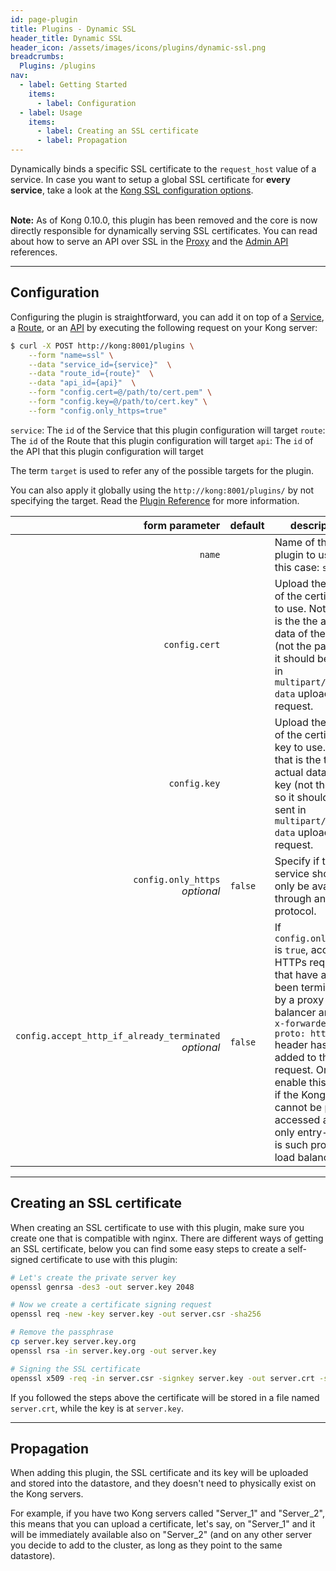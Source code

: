 ```yaml
---
id: page-plugin
title: Plugins - Dynamic SSL
header_title: Dynamic SSL
header_icon: /assets/images/icons/plugins/dynamic-ssl.png
breadcrumbs:
  Plugins: /plugins
nav:
  - label: Getting Started
    items:
      - label: Configuration
  - label: Usage
    items:
      - label: Creating an SSL certificate
      - label: Propagation
---
```


Dynamically binds a specific SSL certificate to the `request_host` value of a service. In case you want to setup a global SSL certificate for **every service**, take a look at the [Kong SSL configuration options][configuration].

<br />

<div class="alert alert-warning">
  <strong>Note:</strong> As of Kong 0.10.0, this plugin has been removed and the
  core is now directly responsible for dynamically serving SSL certificates.
  You can read about how to serve an API over SSL in the 
  <a href="/docs/latest/proxy#configuring-ssl-for-an-api">Proxy</a> and the
  <a href="/docs/latest/admin-api">Admin API</a> references.
</div>

----

## Configuration

Configuring the plugin is straightforward, you can add it on top of a [Service][service-object], a [Route][route-object], or an [API][api-object] by executing the following request on your Kong server:

```bash
$ curl -X POST http://kong:8001/plugins \
    --form "name=ssl" \
    --data "service_id={service}"  \
    --data "route_id={route}"  \
    --data "api_id={api}"  \
    --form "config.cert=@/path/to/cert.pem" \
    --form "config.key=@/path/to/cert.key" \
    --form "config.only_https=true"
```

`service`: The `id` of the Service that this plugin configuration will target
`route`: The `id` of the Route that this plugin configuration will target
`api`: The `id` of the API that this plugin configuration will target

The term `target` is used to refer any of the possible targets for the plugin.

You can also apply it globally using the `http://kong:8001/plugins/` by not specifying the target. Read the [Plugin Reference](/docs/latest/admin-api/#add-plugin) for more information.

form parameter                     | default | description
---:                               | ---     | ---
`name`                             |         | Name of the plugin to use, in this case: `ssl`
`config.cert`                      |         | Upload the data of the certificate to use. Note that is the the actual data of the key (not the path), so it should be sent in `multipart/form-data` upload request.
`config.key`                       |         | Upload the data of the certificate key to use. Note that is the the actual data of the key (not the path), so it should be sent in `multipart/form-data` upload request.
`config.only_https`<br>*optional*  | `false` | Specify if the service should only be available through an `https` protocol.
`config.accept_http_if_already_terminated`<br>*optional* | `false` | If `config.only_https` is `true`, accepts HTTPs requests that have already been terminated by a proxy or load balancer and the `x-forwarded-proto: https` header has been added to the request. Only enable this option if the Kong server cannot be publicly accessed and the only entry-point is such proxy or load balancer.

----

## Creating an SSL certificate

When creating an SSL certificate to use with this plugin, make sure you create one that is compatible with nginx. There are different ways of getting an SSL certificate, below you can find some easy steps to create a self-signed certificate to use with this plugin:

```bash
# Let's create the private server key
openssl genrsa -des3 -out server.key 2048

# Now we create a certificate signing request
openssl req -new -key server.key -out server.csr -sha256

# Remove the passphrase
cp server.key server.key.org
openssl rsa -in server.key.org -out server.key

# Signing the SSL certificate
openssl x509 -req -in server.csr -signkey server.key -out server.crt -sha256
```

If you followed the steps above the certificate will be stored in a file named `server.crt`, while the key is at `server.key`.

----

## Propagation

When adding this plugin, the SSL certificate and its key will be uploaded and stored into the datastore, and they doesn't need to physically exist on the Kong servers. 

For example, if you have two Kong servers called "Server_1" and "Server_2", this means that you can upload a certificate, let's say, on "Server_1" and it will be immediately available also on "Server_2" (and on any other server you decide to add to the cluster, as long as they point to the same datastore).

[service-object]: /docs/latest/admin-api/#service-object
[route-object]: /docs/latest/admin-api/#route-object
[api-object]: /docs/latest/admin-api/#api-object
[configuration]: /docs/latest/configuration#ssl_cert_path
